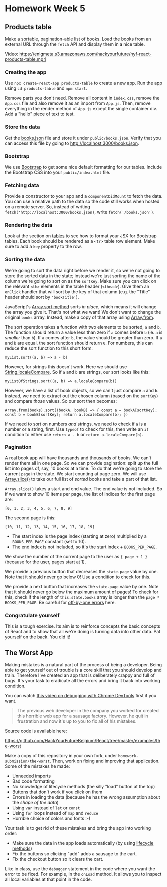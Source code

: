 # Homework Week 5

## Products table

Make a sortable, pagination-able list of books. Load the books from an external URL through the `fetch` API and display them in a nice table.

Video: <https://enigmeta.s3.amazonaws.com/hackyourfuture/hyf-react-products-table.mp4>


### Creating the app

Use `npx create-react-app products-table` to create a new app. Run the app using `cd products-table` and `npm start`.

Remove parts you don't need. Remove all content in `index.css`, remove the `App.css` file and also remove it as an import from `App.js`. Then, remove everything in the render method of `App.js` except the single container div. Add a "hello" piece of text to test. 

### Store the data

Get the [books.json](https://gist.githubusercontent.com/fdb/83e8e630b610b35dce9a3088f4832043/raw/422b669b03d3348a6c0f659b79f5d3edbf86a508/books.json) file and store it under `public/books.json`. Verify that you can access this file by going to <http://localhost:3000/books.json>. 

### Bootstrap

We use [Bootstrap](https://getbootstrap.com/) to get some nice default formatting for our tables. Include the Bootstrap CSS into your `public/index.html` file. 

### Fetching data

Provide a constructor to your app and a `componentDidMount` to fetch the data. You can use a relative path to the data so the code still works when hosted on a remote server. So, instead of writing `fetch('http://localhost:3000/books.json)`, write `fetch('/books.json')`.

### Rendering the data

Look at the section on [tables](https://getbootstrap.com/docs/4.3/content/tables/) to see how to format your JSX for Bootstrap tables. Each book should be rendered as a `<tr>` table row element. Make sure to add a `key` property to the row.

### Sorting the data

We're going to sort the data right before we render it, so we're not going to store the sorted data in the state; instead we're just sorting the name of the column we're going to sort on as the `sortKey`. Make sure you can click on the relevant `<th>` elements in the table header (`<thead>`). Give them an `onClick` handler that will sort by the key of that column (e.g. the "Title" header should sort by `'bookTitle'`).

JavaScript's [Array.sort method](https://developer.mozilla.org/en-US/docs/Web/JavaScript/Reference/Global_Objects/Array/sort) sorts *in place*, which means it will change the array you give it. That's not what we want! We don't want to change the original `books` array. Instead, make a copy of that array using [Array.from](https://developer.mozilla.org/en-US/docs/Web/JavaScript/Reference/Global_Objects/Array/from).

The sort operation takes a function with two elements to be sorted, `a` and `b`. The function should return a value less than zero if `a` comes before `b` (ie. `a` is *smaller* than `b`). If `a` comes after `b`, the value should be greater than zero. If `a` and `b` are equal, the sort function should return `0`. For numbers, this can reduce the sort function to this short form:

`myList.sort((a, b) => a - b)`

However, for strings this doesn't work. Here we should use [String.localeCompare](https://developer.mozilla.org/en-US/docs/Web/JavaScript/Reference/Global_Objects/String/localeCompare). So if `a` and `b` are strings, our sort looks like this:

`myListOfStrings.sort((a, b) => a.localeCompare(b))`

However, we have a list of book objects, so we can't just compare `a` and `b`. Instead, we need to extract out the chosen column (based on the `sortKey`) and compare *those* values. So our sort then becomes:

`Array.from(books).sort((bookA, bookB) => {
  const a = bookA[sortKey];
  const b = bookB[sortKey];
  return a.localeCompare(b);
})`

If we need to sort on numbers *and* strings, we need to check if `a` is a number or a string, first. Use `typeof` to check for this, then write an `if` condition to either use `return a - b` or `return a.localeCompare(b)`.

### Pagination

A real book app will have thousands and thousands of books. We can't render them all in one page. So we can provide pagination: split up the full list into pages of, say, 10 books at a time. To do that we're going to store the current `page` in the state. We start counting at page zero. We will use [Array.slice()](https://developer.mozilla.org/en-US/docs/Web/JavaScript/Reference/Global_Objects/Array/slice) to take our full list of *sorted* books and take a part of that list. 

`Array.slice()` takes a start and end value. The end value is not included. So if we want to show 10 items per page, the list of indices for the first page are:

`[0, 1, 2, 3, 4, 5, 6, 7, 8, 9]`

The second page is this:

`[10, 11, 12, 13, 14, 15, 16, 17, 18, 19]`

- The start index is the page index (starting at zero) multiplied by a `BOOKS_PER_PAGE` constant (set to 10).
- The end index is not included, so it's the start index + `BOOKS_PER_PAGE`. 

We show the number of the current page to the user as `{ page + 1 }` (because for the user, pages start at 1).

We provide a previous button that decreases the `state.page` value by one. Note that it should never go below 0! Use a condition to check for this.

We provide a next button that increases the `state.page` value by one. Note that it should never go below the maximum amount of pages! To check for this, check if the length of `this.state.books` array is longer than the `page * BOOKS_PER_PAGE`. Be careful for [off-by-one errors](https://en.wikipedia.org/wiki/Off-by-one_error) here. 

### Congratulate yourself

This is a tough exercise. Its aim is to reinforce concepts the basic concepts of React and to show that all we're doing is turning data into other data. Pat yourself on the back. You did it! 

## The Worst App

Making mistakes is a natural part of the process of being a developer. Being able to get yourself out of trouble is a core skill that you should develop and train. Therefore I've created an app that is deliberately crappy and full of bugs. It's your task to eradicate all the errors and bring it back into working condition.

You can watch [this video on debugging with Chrome DevTools](https://developers.google.com/web/tools/chrome-devtools/javascript/) first if you want.

> The previous web developer in the company you worked for created this horrible web app for a sausage factory. However, he quit in frustration and now it's up to you to fix all of his mistakes. 

Source code is available here:

<https://github.com/HackYourFutureBelgium/React/tree/master/examples/the-worst>

Make a copy of this repository in your own fork, under `homework-submission/the-worst`. Then, work on fixing and improving that application. Some of the mistakes he made:

- Unneeded imports
- Bad code formatting
- No knowledge of lifecycle methods (the silly "load" button at the top)
- Buttons that don't work if you click on them
- Errors in loading the data (because he has the wrong assumption about the *shape of the data*)
- Using `var` instead of `let` or `const`
- Using `for` loops instead of `map` and `reduce`
- Horrible choice of colors and fonts :-)

Your task is to get rid of these mistakes and bring the app into working order:
- Make sure the data in the app loads automatically (by using [lifecycle methods](https://reactjs.org/docs/state-and-lifecycle.html))
- Fix the buttons so clicking "add" adds a sausage to the cart.
- Fix the checkout button so it clears the cart.

Like in class, use the `debugger` statement in the code where you want the error to be fixed. For example, in the `onLoad` method. It allows you to inspect all local variables at that point in the code.
